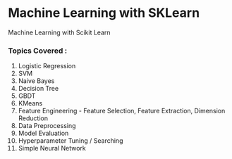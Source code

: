 # Machine Learning with SKLearn
Machine Learning with Scikit Learn

### Topics Covered :

1.  Logistic Regression
2.  SVM
3.  Naive Bayes
4.  Decision Tree
5.  GBDT
6.  KMeans
7.  Feature Engineering - Feature Selection, Feature Extraction, Dimension Reduction
8.  Data Preprocessing
9.  Model Evaluation
10. Hyperparameter Tuning / Searching
11. Simple Neural Network
